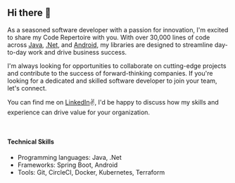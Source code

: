 ## Hi there 👋


As a seasoned software developer with a passion for innovation, I'm excited to share my Code Repertoire with you. With over 30,000 lines of code across <a href="https://github.com/tundeadetunji/api-java-code" target="_blank">Java</a>, <a href="https://github.com/tundeadetunji/api-dot_net-all_modules" target="_blank">.Net</a>, and <a href="https://github.com/tundeadetunji/api-android-general_module" target="_blank">Android</a>, my libraries are designed to streamline day-to-day work and drive business success.

I'm always looking for opportunities to collaborate on cutting-edge projects and contribute to the success of forward-thinking companies. If you're looking for a dedicated and skilled software developer to join your team, let's connect.

You can find me on <a href="https://www.linkedin.com/in/tundeadetunji/" target="blank">LinkedIn</a>✌, I'd be happy to discuss how my skills and experience can drive value for your organization.

<br />
<h4>Technical Skills</h4>
<ul>
  <li>Programming languages: Java, .Net</li>
  <li>Frameworks: Spring Boot, Android</li>
  <li>Tools: Git, CircleCI, Docker, Kubernetes, Terraform</li>
</ul>

<br />




<!--
**tundeadetunji/tundeadetunji** is a ✨ _special_ ✨ repository because its `README.md` (this file) appears on your GitHub profile.

Here are some ideas to get you started:

- 🔭 I’m currently working on ...
- 🌱 I’m currently learning ...
- 👯 I’m looking to collaborate on ...
- 🤔 I’m looking for help with ...
- 💬 Ask me about ...
- 📫 How to reach me: ...
- 😄 Pronouns: ...
- ⚡ Fun fact: ...
-->

